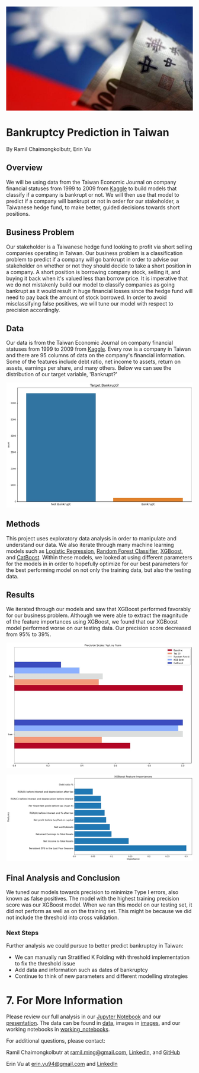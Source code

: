 ![TWD](images/twd_flag.jfif)

# Bankruptcy Prediction in Taiwan

By Ramil Chaimongkolbutr, Erin Vu

## Overview

We will be using data from the Taiwan Economic Journal on company financial statuses from 1999 to 2009 from [Kaggle](https://www.kaggle.com/fedesoriano/company-bankruptcy-prediction) to build models that classify if a company is bankrupt or not. We will then use that model to predict if a company will bankrupt or not in order for our stakeholder, a Taiwanese hedge fund, to make better, guided decisions towards short positions.

## Business Problem

Our stakeholder is a Taiwanese hedge fund looking to profit via short selling companies operating in Taiwan. Our business problem is a classification problem to predict if a company will go bankrupt in order to advise our stakeholder on whether or not they should decide to take a short position in a company. A short position is borrowing company stock, selling it, and buying it back when it's valued less than borrow price. It is imperative that we do not mistakenly build our model to classify companies as going bankrupt as it would result in huge financial losses since the hedge fund will need to pay back the amount of stock borrowed. In order to avoid misclassifying false positives, we will tune our model with respect to precision accordingly.

## Data

Our data is from the Taiwan Economic Journal on company financial statuses from 1999 to 2009 from [Kaggle](https://www.kaggle.com/fedesoriano/company-bankruptcy-prediction). Every row is a company in Taiwan and there are 95 columns of data on the company's financial information. Some of the features include debt ratio, net income to assets, return on assets, earnings per share, and many others. Below we can see the distribution of our target variable, 'Bankrupt?'

![Target](images/target_bar.jpg)

## Methods

This project uses exploratory data analysis in order to manipulate and understand our data. We also iterate through many machine learning models such as [Logistic Regression](https://scikit-learn.org/stable/modules/generated/sklearn.linear_model.LogisticRegression.html), [Random Forest Classifier](https://scikit-learn.org/stable/modules/generated/sklearn.ensemble.RandomForestClassifier.html#sklearn.ensemble.RandomForestClassifier.feature_importances_), [XGBoost](https://xgboost.readthedocs.io/en/latest/#), and [CatBoost](https://catboost.ai/). Within these models, we looked at using different parameters for the models in in order to hopefully optimize for our best parameters for the best performing model on not only the training data, but also the testing data. 

## Results

We iterated through our models and saw that XGBoost performed favorably for our business problem. Although we were able to extract the magnitude of the feature importances using XGBoost, we found that our XGBoost model performed worse on our testing data. Our precision score decreased from 95% to 39%.

![precision scores](/images/precision_score_bar_normal.jpg)

![feature importances](/images/xgboost_top_features.jpg)

## Final Analysis and Conclusion

We tuned our models towards precision to minimize Type I errors, also known as false positives. The model with the highest training precision score was our XGBoost model. When we ran this model on our testing set, it did not perform as well as on the training set. This might be because we did not include the threshold into cross validation. 


### Next Steps

Further analysis we could pursue to better predict bankruptcy in Taiwan: 
- We can manually run Stratified K Folding with threshold implementation to fix the threshold issue
- Add data and information such as dates of bankruptcy
- Continue to think of new parameters and different modelling strategies 

# 7. For More Information

Please review our full analysis in our [Jupyter Notebook](https://github.com/ekvu/phase-3_project/blob/main/Final%20Notebook.ipynb) and our [presentation](https://github.com/ekvu/phase-3_project/blob/main/Taiwanese_Bankruptcy_Presentation.pdf). The data can be found in [data](https://github.com/ekvu/phase-3_project/tree/main/data), images in [images](https://github.com/ekvu/phase-3_project/tree/main/images), and our working notebooks in [working_notebooks](https://github.com/ekvu/phase-3_project/tree/main/working_notebooks).

For additional questions, please contact:

Ramil Chaimongkolbutr at ramil.ming@gmail.com, [LinkedIn](linkedin.com/in/ramilc), and [GitHub](github.com/ramilchai)

Erin Vu at erin.vu94@gmail.com and [LinkedIn](linkedin.com/in/erin-vu)
